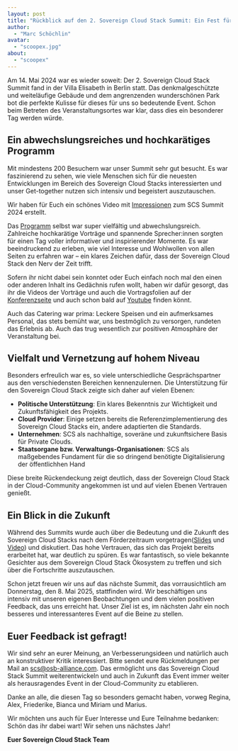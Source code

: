 ```yaml
---
layout: post
title: "Rückblick auf den 2. Sovereign Cloud Stack Summit: Ein Fest für Cloud-Enthusiasten"
author:
  - "Marc Schöchlin"
avatar:
  - "scoopex.jpg"
about:
  - "scoopex"
---
```


Am 14. Mai 2024 war es wieder soweit: Der 2. Sovereign Cloud Stack Summit fand in der Villa Elisabeth in Berlin statt. Das denkmalgeschützte und weiteläufige Gebäude und dem angrenzenden wunderschönen Park bot die perfekte Kulisse für dieses für uns so bedeutende Event. Schon beim Betreten des Veranstaltungsortes war klar, dass dies ein besonderer Tag werden würde.

## Ein abwechslungsreiches und hochkarätiges Programm

Mit mindestens 200 Besuchern war unser Summit sehr gut besucht. Es war faszinierend zu sehen, wie viele Menschen sich für die neuesten Entwicklungen im Bereich des Sovereign Cloud Stacks interessierten und unser Get-together nutzen sich intensiv und begeistert auszutauschen.

Wir haben für Euch ein schönes Video mit [Impressionen](https://scs.community/de/summit2024/TODO) zum SCS Summit 2024 erstellt.

Das [Programm](https://scs.community/de/summit2024/) selbst war super vielfältig und abwechslungsreich. Zahlreiche hochkarätige Vorträge und spannende Sprecher:innen sorgten für einen Tag voller informativer und inspirierender Momente. Es war beeindruckend zu erleben, wie viel Interesse und Wohlwollen von allen Seiten zu erfahren war – ein klares Zeichen dafür, dass der Sovereign Cloud Stack den Nerv der Zeit trifft.

Sofern ihr nicht dabei sein konntet oder Euch einfach noch mal den einen oder anderen Inhalt ins Gedächnis rufen wollt,
haben wir dafür gesorgt, das ihr die Videos der Vorträge und auch die Vortragsfolien auf der [Konferenzseite](https://scs.community/de/summit2024/) und auch schon bald auf [Youtube](https://www.youtube.com/@sovereigncloudstack) finden könnt.

Auch das Catering war prima: Leckere Speisen und ein aufmerksames Personal, das stets bemüht war, uns bestmöglich zu versorgen, rundeten das Erlebnis ab. Auch das trug wesentlich zur positiven Atmosphäre der Veranstaltung bei.

## Vielfalt und Vernetzung auf hohem Niveau

Besonders erfreulich war es, so viele unterschiedliche Gesprächspartner aus den verschiedensten Bereichen kennenzulernen. Die Unterstützung für den Sovereign Cloud Stack zeigte sich daher auf vielen Ebenen:

- **Politische Unterstützung**: Ein klares Bekenntnis zur Wichtigkeit und Zukunftsfähigkeit des Projekts.
- **Cloud Provider**: Einige setzen bereits die Referenzimplementierung des Sovereign Cloud Stacks ein, andere adaptierten die Standards.
- **Unternehmen**: SCS als nachhaltige, soveräne und zukunftsichere Basis für Private Clouds.
- **Staatsorgane bzw. Verwaltungs-Organisationen**: SCS als maßgebendes Fundament für die so dringend benötigte Digitalisierung der öffentlichhen Hand

Diese breite Rückendeckung zeigt deutlich, dass der Sovereign Cloud Stack in der Cloud-Community angekommen ist und auf vielen Ebenen Vertrauen genießt.

## Ein Blick in die Zukunft

Während des Summits wurde auch über die Bedeutung und die Zukunft des Sovereign Cloud Stacks nach dem Förderzeitraum vorgetragen([Slides](slides/22_ganten_Zukunft-SCS-20240514.pdf) und [Video](TODO)) und diskutiert. Das hohe Vertrauen, das sich das Projekt bereits erarbeitet hat, war deutlich zu spüren. Es war fantastisch, so viele bekannte Gesichter aus dem Sovereign Cloud Stack Ökosystem zu treffen und sich über die Fortschritte auszutauschen.

Schon jetzt freuen wir uns auf das nächste Summit, das vorrausichtlich am Donnerstag, den 8. Mai 2025, stattfinden wird. Wir beschäftigen uns intensiv mit unseren eigenen Beobachtungen und dem vielen positiven Feedback, das uns erreicht hat. Unser Ziel ist es, im nächsten Jahr ein noch besseres und interessanteres Event auf die Beine zu stellen.

## Euer Feedback ist gefragt!

Wir sind sehr an eurer Meinung, an Verbesserungsideen und natürlich auch an konstruktiver Kritik interessiert. Bitte sendet eure Rückmeldungen per Mail an [scs@osb-alliance.com](mailto:scs@osb-alliance.com). Das ermöglicht uns das Sovereign Cloud Stack Summit weiterentwickeln und auch in Zukunft das Event immer weiter als herausragendes Event in der Cloud-Community zu etablieren.

Danke an alle, die diesen Tag so besonders gemacht haben, vorweg Regina, Alex, Friederike, Bianca und Miriam und Marius.

Wir möchten uns auch für Euer Interesse und Eure Teilnahme bedanken: Schön das ihr dabei wart! Wir sehen uns nächstes Jahr!

**Euer Sovereign Cloud Stack Team**

